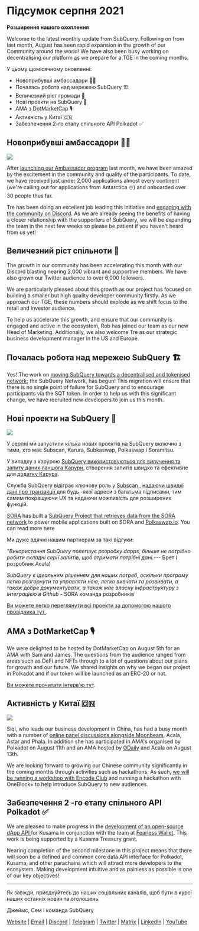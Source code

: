 # Підсумок серпня 2021

**Розширення нашого охоплення**

Welcome to the latest monthly update from SubQuery. Following on from last month, August has seen rapid expansion in the growth of our Community around the world! We have also been busy working on decentralising our platform as we prepare for a TGE in the coming months.

У цьому щомісячному оновленні:

-   Новоприбувші амбассадори 👩‍💼
-   Почалась робота над мережею SubQuery 🏗
-   Величезний ріст громади 🚀
-   Нові проекти на SubQuery 🤝
-   AMA з DotMarketCap 🎙
-   Активність у Китаї 🇨🇳
-   Забезпечення 2-го етапу спільного API Polkadot ✅

## Новоприбувші амбассадори 👩‍💼

![](https://miro.medium.com/max/1400/0*_nOcsPjhQxta_FPH)

After [launching our Ambassador program](https://subquery.medium.com/introducing-the-subquery-ambassador-program-aa82613ab804) last month, we have been amazed by the excitement in the community and quality of the participants. To date, we have received just under 2,000 applications almost every continent (we're calling out for applications from Antarctica ☃️) and onboarded over 30 people thus far.

Tre has been doing an excellent job leading this initiative and [engaging with the community on Discord](https://discord.com/invite/78zg8aBSMG). As we are already seeing the benefits of having a closer relationship with the supporters of SubQuery, we will be expanding the team in the next few weeks so please be patient if you haven't heard from us yet!

## Величезний ріст спільноти 🚀

The growth in our community has been accelerating this month with our Discord blasting nearing 2,000 vibrant and supportive members. We have also grown our Twitter audience to over 6,000 followers.

We are particularly pleased about this growth as our project has focused on building a smaller but high quality developer community firstly. As we approach our TGE, these numbers should explode as we shift focus to the retail and investor audience.

To help us accelerate this growth, and ensure that our community is engaged and active in the ecosystem, Rob has joined our team as our new Head of Marketing. Additionally, we also welcome Tre as our strategic business development manager in the US and Europe.

## Почалась робота над мережею SubQuery 🏗

Yes! The work on [moving SubQuery towards a decentralised and tokenised network](https://subquery.medium.com/the-subquery-network-a-summary-46cde0acb010); the SubQuery Network, has begun! This migration will ensure that there is no single point of failure for SubQuery and to encourage participants via the SQT token. In order to help us with this significant change, we have recruited new developers to join us this month.

## Нові проекти на SubQuery 🤝

![](https://miro.medium.com/max/4800/1*yUruZPSKP_0BA6mA72P8xg.gif)

У серпні ми запустили кілька нових проектів на SubQuery включно з тими, хто має Subscan, Karura, Subkaswap, Polkaswap і Soramitsu.

У випадку з карурою [SubQuery використовуються для вилучення та запиту даних ланцюга Карури](https://subquery.medium.com/karura-integrates-with-subquery-to-aggregate-and-serve-defi-data-to-kusama-builders-d34f0e722311?source=your_stories_page-------------------------------------), створення запитів швидко та ефективне для [додатку Карура](https://apps.karura.network/).

Служба SubQuery відіграє ключову роль у [ Subscan ](https://www.subscan.io/), [ надаючи швидкі дані про транзакції ](https://subquery.medium.com/subscans-multi-signature-tool-powered-by-subquery-926da3e4fc25?source=your_stories_page-------------------------------------) для будь -якої адреси з багатьма підписами, тим самим покращуючи UX та надаючи можливість для розширених функцій.

[SORA](https://sora.org/) has built a [SubQuery Project that retrieves data from the SORA network](https://subquery.medium.com/sora-integrates-subquery-to-provide-data-to-the-sora-network-5a73f77a40aa?source=your_stories_page-------------------------------------) to power mobile applications built on SORA and [Polkaswap.io](http://polkaswap.io/). You can read more here

Ми дуже вдячні нашим партнерам за такі відгуки:

*"Використання SubQuery полегшує розробку dapps, більше не потрібно робити складні серії запитів, щоб отримати потрібні дані.*--- Брет ( розробник Acala)

*SubQuery є ідеальним рішенням для наших потреб, оскільки програму легко розгорнути та управляти нею, легко вивчати та розвивати, а також добре документувати, а також має власну інфраструктуру з інтеграцією в Github* - SORA команда розробників

[ Ви можете легко переглянути всі проекти за допомогою нашого провідника тут ](https://explorer.subquery.network/).

## AMA з DotMarketCap 🎙

We were delighted to be hosted by DotMarketCap on August 5th for an AMA with Sam and James. The questions from the audience ranged from areas such as DeFi and NFTs through to a lot of questions about our plans for growth and our future. We shared insights on why we began our project in Polkadot and if our token will be launched as an ERC-20 or not.

[Ви можете прочитати інтерв'ю тут](https://dotmarketcap.com/blog-detail/288/ama30-recap-polkawarriors-x-subquery).

## Активність у Китаї 🇨🇳

![](https://miro.medium.com/max/1400/0*A5oqsryFRbGX0MDx)

Siqi, who leads our business development in China, has had a busy month with a number of [online panel discussions alongside Moonbeam](https://twitter.com/SubQueryNetwork/status/1425293137103122432/photo/1), Acala, Astar and Phala. In addition she has participated in AMA's organised by Polkadot on August 11th and an AMA hosted by [ODaily](http://www.odaily.com/) and Acala on August 13th.

We are looking forward to growing our Chinese community significantly in the coming months through activities such as hackathons. As such, [we will be running a workshop with Encode Club](https://www.eventbrite.co.uk/e/polkadot-hackathon-subquery-workshop-tickets-167321106935?aff=ebdsoporgprofile) and running a hackathon with OneBlock+ to help introduce SubQuery to new audiences.

## Забезпечення 2 -го етапу спільного API Polkadot ✅

We are pleased to make progress in the [development of an open-source dApp API ](https://docs.google.com/document/d/13L8HBwB6VB-n2g274FFFJKORYPJsq744C6H8iEDQ0-0/edit)for Kusama in conjunction with the team at [Fearless Wallet](https://fearlesswallet.io/). This work is being supported by a Kusama Treasury grant.

Nearing completion of the second milestone in this project means that there will soon be a defined and common core data API interface for Polkadot, Kusama, and other parachains which will attract more developers to the ecosystem. Making development intuitive and as painless as possible is one of our key objectives!

*****

Як завжди, приєднуйтесь до наших соціальних каналів, щоб бути в курсі наших останніх новин та оголошень.

Джеймс, Сем і команда SubQuery

[Website](https://subquery.network/) | [Email](mailto:hello@subquery.network) | [Discord](https://discord.com/invite/78zg8aBSMG) | [Telegram](https://t.me/subquerynetwork) | [Twitter](https://twitter.com/subquerynetwork) | [Matrix](https://matrix.to/#/#subquery:matrix.org) | [LinkedIn](https://www.linkedin.com/company/subquery) | [YouTube](https://www.youtube.com/channel/UCi1a6NUUjegcLHDFLr7CqLw)
